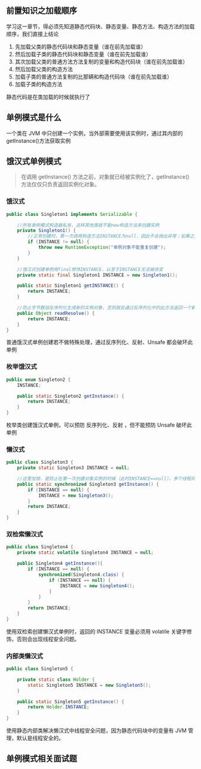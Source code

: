 ## 前置知识之加载顺序

学习这一章节，得必须先知道静态代码块、静态变量、静态方法、构造方法的加载顺序，我们直接上结论

1. 先加载父类的静态代码块和静态变量（谁在前先加载谁）
2. 然后加载子类的静态代码块和静态变量（谁在前先加载谁）
3. 其次加载父类的普通方法方法复制的变量和构造代码块（谁在前先加载谁）
4. 然后加载父类的构造方法
5. 加载子类的普通方法复制的比那辆和构造代码块（谁在前先加载谁）
6. 加载子类的构造方法

静态代码是在类加载的时候就执行了



## 单例模式是什么

一个类在 JVM 中只创建一个实例，当外部需要使用该实例时，通过其内部的getInstance()方法获取实例



## 饿汉式单例模式

> 在调用 getInstance() 方法之前，对象就已经被实例化了，getInstance() 方法仅仅只负责返回实例化对象。

### 饿汉式

```Java
public class Singleton1 implements Serializable {

    //所有单例模式构造器私有，这样其他类就不能new构造方法来创建实例
    private Singleton1() {
        //正常创建时，第一次调用构造方法INSTANCE为null，因此不会抛出异常；如果之后反射创建INSTANCE的话，单例对象就会重复，就会抛出异常。
        if (INSTANCE != null) {
            throw new RuntimeException("单例对象不能重复创建");
        }
    }

    //饿汉式创建单例用final修饰INSTANCE，以至于INSTANCE无法被改变
    private static final Singleton1 INSTANCE = new Singleton1();

    public static Singleton1 getINSTANCE() {
        return INSTANCE;
    }

    //防止字节数组反序列化生成新的实例对象，否则就会通过反序列化中的此方法返回一个新的实例对象，单例被破坏
    public Object readResolve() {
        return INSTANCE;
    }
}
```

普通饿汉式单例创建若不做特殊处理，通过反序列化、反射、Unsafe 都会破环此单例



### 枚举饿汉式

~~~ java
public enum Singleton2 {
    INSTANCE;

    public static Singleton2 getInstance() {
        return INSTANCE;
    }
}
~~~

枚举类创建饿汉式单例，可以预防 反序列化、反射 ，但不能预防 Unsafe  破坏此单例



### 懒汉式

```java
public class Singleton3 {
    private static Singleton3 INSTANCE = null;

    //这里加锁，是防止在第一次创建对象实例的时候（此时INSTANCE==null），多个线程同时进入此判断条件，创建了多个Singleton3实例，此时单例被破坏。
    public static synchronized Singleton3 getInstance() {
        if (INSTANCE == null) {
            INSTANCE = new Singleton3();
        }
        return INSTANCE;
    }
}
```





### 双检索懒汉式

```java 
public class Singleton4 {
    private static volatile Singleton4 INSTANCE = null;

    public Singleton4 getInstance(){
        if (INSTANCE == null) {
            synchronized(Singleton4.class) {
                if (INSTANCE == null) {
                    INSTANCE = new Singleton4();
                }
            }
        }
        return INSTANCE;
    }
}
```

使用双检索创建懒汉式单例时，返回的 INSTANCE 变量必须用 volatile 关键字修饰，否则会出现线程安全问题。



### 内部类懒汉式

```java
public class Singleton5 {

    private static class Holder {
        static Singleton5 INSTANCE = new Singleton5();
    }

    public static Singleton5 getInstance() {
        return Holder.INSTANCE;
    }
}
```

使用静态内部类解决懒汉式中线程安全问题，因为静态代码块中的变量有 JVM 管理，默认是线程安全的。



## 单例模式相关面试题







